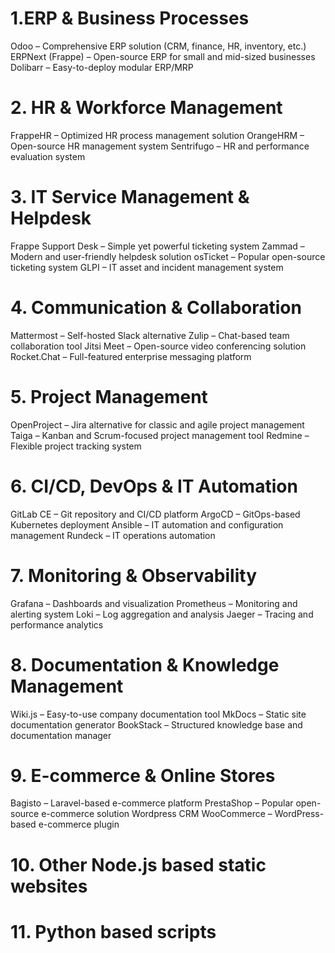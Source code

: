 # 1.ERP & Business Processes
Odoo – Comprehensive ERP solution (CRM, finance, HR, inventory, etc.)
ERPNext (Frappe) – Open-source ERP for small and mid-sized businesses
Dolibarr – Easy-to-deploy modular ERP/MRP
# 2. HR & Workforce Management
FrappeHR – Optimized HR process management solution
OrangeHRM – Open-source HR management system
Sentrifugo – HR and performance evaluation system
# 3. IT Service Management & Helpdesk
Frappe Support Desk – Simple yet powerful ticketing system
Zammad – Modern and user-friendly helpdesk solution
osTicket – Popular open-source ticketing system
GLPI – IT asset and incident management system
# 4. Communication & Collaboration
Mattermost – Self-hosted Slack alternative
Zulip – Chat-based team collaboration tool
Jitsi Meet – Open-source video conferencing solution
Rocket.Chat – Full-featured enterprise messaging platform
# 5. Project Management
OpenProject – Jira alternative for classic and agile project management
Taiga – Kanban and Scrum-focused project management tool
Redmine – Flexible project tracking system
# 6. CI/CD, DevOps & IT Automation
GitLab CE – Git repository and CI/CD platform
ArgoCD – GitOps-based Kubernetes deployment
Ansible – IT automation and configuration management
Rundeck – IT operations automation
# 7. Monitoring & Observability
Grafana – Dashboards and visualization
Prometheus – Monitoring and alerting system
Loki – Log aggregation and analysis
Jaeger – Tracing and performance analytics
# 8. Documentation & Knowledge Management
Wiki.js – Easy-to-use company documentation tool
MkDocs – Static site documentation generator
BookStack – Structured knowledge base and documentation manager
# 9. E-commerce & Online Stores
Bagisto – Laravel-based e-commerce platform
PrestaShop – Popular open-source e-commerce solution
Wordpress CRM
WooCommerce – WordPress-based e-commerce plugin
# 10. Other Node.js based static websites
# 11. Python based scripts